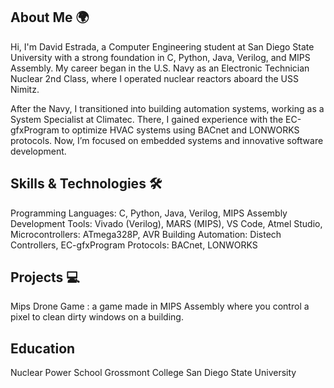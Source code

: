 ## About Me 🌍
Hi, I'm David Estrada, a Computer Engineering student at San Diego State University with a strong foundation in C, Python, Java, Verilog, and MIPS Assembly. My career began in the U.S. Navy as an Electronic Technician Nuclear 2nd Class, where I operated nuclear reactors aboard the USS Nimitz.

After the Navy, I transitioned into building automation systems, working as a System Specialist at Climatec. There, I gained experience with the EC-gfxProgram to optimize HVAC systems using BACnet and LONWORKS protocols. Now, I’m focused on embedded systems and innovative software development.

## Skills & Technologies 🛠️
Programming Languages: C, Python, Java, Verilog, MIPS Assembly
Development Tools: Vivado (Verilog), MARS (MIPS), VS Code, Atmel Studio, 
Microcontrollers: ATmega328P, AVR
Building Automation: Distech Controllers, EC-gfxProgram
Protocols: BACnet, LONWORKS

## Projects 💻
Mips Drone Game : a game made in MIPS Assembly where you control a pixel to clean dirty windows on a building. 

## Education
Nuclear Power School
Grossmont College
San Diego State University

